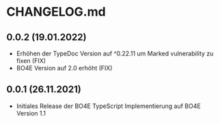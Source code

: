 # CHANGELOG.md

## 0.0.2 (19.01.2022)

* Erhöhen der TypeDoc Version auf ^0.22.11 um Marked vulnerability zu fixen (FIX)
* BO4E Version auf 2.0 erhöht (FIX)

## 0.0.1 (26.11.2021)

* Initiales Release der BO4E TypeScript Implementierung auf BO4E Version 1.1
